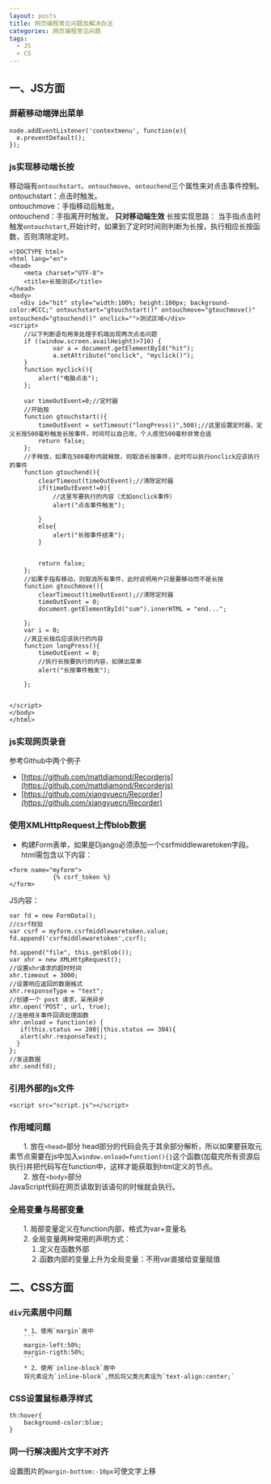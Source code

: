 ```yaml
---
layout: posts
title: 网页编程常见问题及解决办法
categories: 网页编程常见问题
tags:
  - JS
  - CS
---
```

## 一、JS方面
### 屏蔽移动端弹出菜单
```
node.addEventListener('contextmenu', function(e){
  e.preventDefault();
});
```
### js实现移动端长按
移动端有`ontouchstart`、`ontouchmove`、`ontouchend`三个属性来对点击事件控制。
ontouchstart：点击时触发。  
ontouchmove：手指移动后触发。  
ontouchend：手指离开时触发。
**只对移动端生效**
长按实现思路：
  当手指点击时触发`ontouchstart`,开始计时，如果到了定时时间则判断为长按，执行相应长按函数，否则清除定时。
```
<!DOCTYPE html>
<html lang="en">
<head>
    <meta charset="UTF-8">
    <title>长按测试</title>
</head>
<body>
   <div id="hit" style="width:100%; height:100px; background-color:#CCC;" ontouchstart="gtouchstart()" ontouchmove="gtouchmove()" ontouchend="gtouchend()" onclick="">测试区域</div>    
<script>  
    //以下判断语句用来处理手机端出现两次点击问题
    if ((window.screen.availHeight)>710) {
            var a = document.getElementById("hit");
            a.setAttribute("onclick", "myclick()");
    }
    function myclick(){
        alert("电脑点击");
    };

    var timeOutEvent=0;//定时器   
    //开始按   
    function gtouchstart(){   
        timeOutEvent = setTimeout("longPress()",500);//这里设置定时器，定义长按500毫秒触发长按事件，时间可以自己改，个人感觉500毫秒非常合适   
        return false;   
    };   
    //手释放，如果在500毫秒内就释放，则取消长按事件，此时可以执行onclick应该执行的事件   
    function gtouchend(){   
        clearTimeout(timeOutEvent);//清除定时器   
        if(timeOutEvent!=0){   
            //这里写要执行的内容（尤如onclick事件）   
            alert("点击事件触发");

        }  
        else{
            alert("长按事件结束");
        }


        return false;   
    };   
    //如果手指有移动，则取消所有事件，此时说明用户只是要移动而不是长按   
    function gtouchmove(){   
        clearTimeout(timeOutEvent);//清除定时器   
        timeOutEvent = 0;
        document.getElementById("sum").innerHTML = "end...";  

    };   
    var i = 0;  
    //真正长按后应该执行的内容   
    function longPress(){   
        timeOutEvent = 0;   
        //执行长按要执行的内容，如弹出菜单  
        alert("长按事件触发");

    };


</script>   
</body>
</html>
```
<!--more-->
### js实现网页录音
参考Github中两个例子
* [https://github.com/mattdiamond/Recorderjs](https://github.com/mattdiamond/Recorderjs)
* [https://github.com/xiangyuecn/Recorder](https://github.com/xiangyuecn/Recorder)

### 使用XMLHttpRequest上传blob数据
* 构建Form表单，如果是Django必须添加一个csrfmiddlewaretoken字段。
html需包含以下内容：
```
<form name="myform">
			{% csrf_token %}
</form>
```

JS内容：
```
var fd = new FormData();
//csrf校验
var csrf = myform.csrfmiddlewaretoken.value;
fd.append('csrfmiddlewaretoken',csrf);

fd.append("file", this.getBlob());
var xhr = new XMLHttpRequest();
//设置xhr请求的超时时间
xhr.timeout = 3000;
//设置响应返回的数据格式
xhr.responseType = "text";
//创建一个 post 请求，采用异步
xhr.open('POST', url, true);
//注册相关事件回调处理函数
xhr.onload = function(e) {
   if(this.status == 200||this.status == 304){
   alert(xhr.responseText);
  }
};
//发送数据
xhr.send(fd);
```
### 引用外部的js文件
```
<script src="script.js"></script>
```

### 作用域问题
　　1. 放在`<head>`部分
	head部分的代码会先于其余部分解析，所以如果要获取元素节点需要在js中加入`window.onload=function(){}`这个函数(加载完所有资源后执行)并把代码写在function中，这样才能获取到html定义的节点。  
　　2. 放在`<body>`部分  
	JavaScript代码在网页读取到该语句的时候就会执行。
### 全局变量与局部变量
　　1. 局部变量定义在function内部，格式为var+变量名  
　　2. 全局变量两种常用的声明方式：  
　　　１.定义在函数外部  
　　　２.函数内部的变量上升为全局变量：不用var直接给变量赋值
## 二、CSS方面  
### `div`元素居中问题
		* 1、使用`margin`居中  
		```
		margin-left:50%;
		margin-rigth:50%;
		```
		* 2、使用`inline-block`居中  
		将元素设为`inline-block`,然后将父类元素设为`text-align:center;`
### CSS设置鼠标悬浮样式  
```
th:hover{
	background-color:blue;
}
```
### 同一行解决图片文字不对齐
设置图片的`margin-bottom:-10px`可使文字上移

　　
